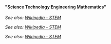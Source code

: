 


#### "Science Technology Engineering Mathematics"



*See also: [Wikipedia - STEM](https://en.wikipedia.org/wiki/Science,_technology,_engineering,_and_mathematics)*


*See also: [Wikipedia - STEM](https://en.wikipedia.org/wiki/Science,_technology,_engineering,_and_mathematics)*


*See also: [Wikipedia - STEM](https://en.wikipedia.org/wiki/Science,_technology,_engineering,_and_mathematics)*









